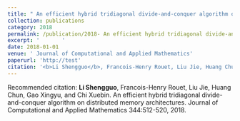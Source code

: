 ```yaml
---
title: " An efficient hybrid tridiagonal divide-and-conquer algorithm on distributed memory architectures."
collection: publications
category: 2018
permalink: /publication/2018- An efficient hybrid tridiagonal divide-and-conquer algorithm on distributed memory architectures.
excerpt: '       '
date: 2018-01-01
venue: ' Journal of Computational and Applied Mathematics'
paperurl: 'http://test'
citation: '<b>Li Shengguo</b>, Francois-Henry Rouet, Liu Jie, Huang Chun, Gao Xingyu, and Chi Xuebin.  An efficient hybrid tridiagonal divide-and-conquer algorithm on distributed memory architectures. Journal of Computational and Applied Mathematics 344:512-520, 2018.'
---
```



Recommended citation: <b>Li Shengguo</b>, Francois-Henry Rouet, Liu Jie, Huang Chun, Gao Xingyu, and Chi Xuebin.  An efficient hybrid tridiagonal divide-and-conquer algorithm on distributed memory architectures. Journal of Computational and Applied Mathematics 344:512-520, 2018.